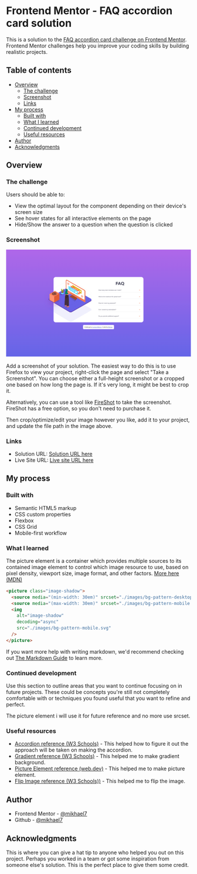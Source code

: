 # Frontend Mentor - FAQ accordion card solution

This is a solution to the [FAQ accordion card challenge on Frontend Mentor](https://www.frontendmentor.io/challenges/faq-accordion-card-XlyjD0Oam). Frontend Mentor challenges help you improve your coding skills by building realistic projects.

## Table of contents

- [Overview](#overview)
  - [The challenge](#the-challenge)
  - [Screenshot](#screenshot)
  - [Links](#links)
- [My process](#my-process)
  - [Built with](#built-with)
  - [What I learned](#what-i-learned)
  - [Continued development](#continued-development)
  - [Useful resources](#useful-resources)
- [Author](#author)
- [Acknowledgments](#acknowledgments)

## Overview

### The challenge

Users should be able to:

- View the optimal layout for the component depending on their device's screen size
- See hover states for all interactive elements on the page
- Hide/Show the answer to a question when the question is clicked

### Screenshot

![screenshot](./screenshot.png)

Add a screenshot of your solution. The easiest way to do this is to use Firefox to view your project, right-click the page and select "Take a Screenshot". You can choose either a full-height screenshot or a cropped one based on how long the page is. If it's very long, it might be best to crop it.

Alternatively, you can use a tool like [FireShot](https://getfireshot.com/) to take the screenshot. FireShot has a free option, so you don't need to purchase it.

Then crop/optimize/edit your image however you like, add it to your project, and update the file path in the image above.

### Links

- Solution URL: [Solution URL here](https://www.frontendmentor.io/solutions/faq-accordion-card-vXKSdqI0eB)
- Live Site URL: [Live site URL here](https://faq-accordion-card-mikhael7.vercel.app/)

## My process

### Built with

- Semantic HTML5 markup
- CSS custom properties
- Flexbox
- CSS Grid
- Mobile-first workflow

### What I learned

The picture element is a container which provides multiple sources to its contained image element to control which image resource to use, based on pixel density, viewport size, image format, and other factors. [More here (MDN)](https://developer.mozilla.org/docs/Web/HTML/Element/picture)

```html
<picture class="image-shadow">
  <source media="(min-width: 30em)" srcset="./images/bg-pattern-desktop.svg" />
  <source media="(max-width: 30em)" srcset="./images/bg-pattern-mobile.svg" />
  <img
    alt="image-shadow"
    decoding="async"
    src="./images/bg-pattern-mobile.svg"
  />
</picture>
```

If you want more help with writing markdown, we'd recommend checking out [The Markdown Guide](https://www.markdownguide.org/) to learn more.

### Continued development

Use this section to outline areas that you want to continue focusing on in future projects. These could be concepts you're still not completely comfortable with or techniques you found useful that you want to refine and perfect.

The picture element i will use it for future reference and no more use srcset.

### Useful resources

- [Accordion reference (W3 Schools)](https://www.w3schools.com/howto/howto_js_accordion.asp) - This helped how to figure it out the approach will be taken on making the accordion.
- [Gradient reference (W3 Schools)](https://www.w3schools.com/css/css3_gradients.asp) - This helped me to make gradient background.
- [Picture Element reference (web.dev)](https://web.dev/learn/design/picture-element/) - This helped me to make picture element.
- [Flip Image reference (W3 Schools))](https://www.w3schools.com/howto/howto_css_flip_image.asp) - This helped me to flip the image.

## Author

- Frontend Mentor - [@mikhael7](https://www.frontendmentor.io/profile/@mikhael7)
- Github - [@mikhael7](https://github.com/mikhael7)

## Acknowledgments

This is where you can give a hat tip to anyone who helped you out on this project. Perhaps you worked in a team or got some inspiration from someone else's solution. This is the perfect place to give them some credit.

